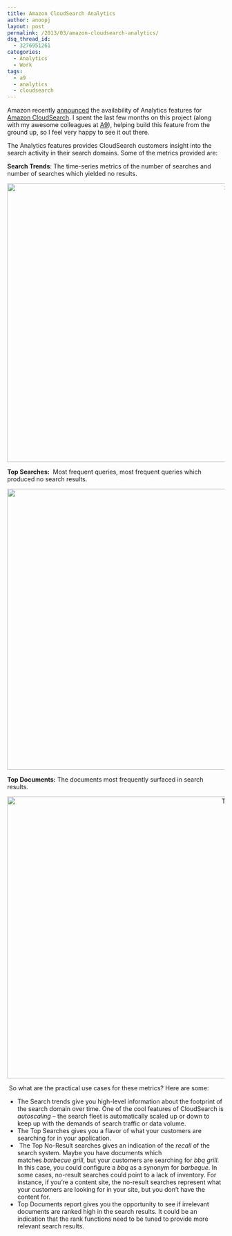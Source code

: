 ```yaml
---
title: Amazon CloudSearch Analytics
author: anoopj
layout: post
permalink: /2013/03/amazon-cloudsearch-analytics/
dsq_thread_id:
  - 3276951261
categories:
  - Analytics
  - Work
tags:
  - a9
  - analytics
  - cloudsearch
---
```

Amazon recently <a href="http://goo.gl/BSCrv" target="_blank">announced</a> the availability of Analytics features for <a href="http://aws.amazon.com/cloudsearch/" target="_blank">Amazon CloudSearch</a>. I spent the last few months on this project (along with my awesome colleagues at <a href="http://www.a9.com" target="_blank">A9</a>), helping build this feature from the ground up, so I feel very happy to see it out there.

The Analytics features provides CloudSearch customers insight into the search activity in their search domains. Some of the metrics provided are:

**Search Trends**: The time-series metrics of the number of searches and number of searches which yielded no results.

<p style="text-align: center;">
  <a href="http://www.anoopjohnson.com/wp-content/uploads/2013/03/Search_Metrics.png" target="_blank"><img class="aligncenter  wp-image-118" alt="Search_Metrics" src="http://www.anoopjohnson.com/wp-content/uploads/2013/03/Search_Metrics.png" width="1092" height="646" /></a>
</p>

**Top Searches:**  Most frequent queries, most frequent queries which produced no search results.

<p style="text-align: center;">
  <a href="http://www.anoopjohnson.com/wp-content/uploads/2013/03/Top_Searches.png"><img class="aligncenter  wp-image-143" alt="Top_Searches" src="http://www.anoopjohnson.com/wp-content/uploads/2013/03/Top_Searches.png" width="1094" height="651" /></a>
</p>

**Top Documents:** The documents most frequently surfaced in search results.

<p style="text-align: center;">
  <a href="http://www.anoopjohnson.com/wp-content/uploads/2013/03/Top_Documents.png"><img class="aligncenter  wp-image-145" alt="Top_Documents" src="http://www.anoopjohnson.com/wp-content/uploads/2013/03/Top_Documents.png" width="1085" height="653" /></a>
</p>

 So what are the practical use cases for these metrics? Here are some:

*   <span style="line-height: 14px;">The Search trends give you high-level information about the footprint of the search domain over time. One of the cool features of CloudSearch is <em>autoscaling</em> &#8211; the search fleet is automatically scaled up or down to keep up with the demands of search traffic or data volume. </span>
*   The Top Searches gives you a flavor of what your customers are searching for in your application.
*   <span style="line-height: 14px;"> The Top No-Result searches gives an indication of the <em>recall</em> of the search system. Maybe you have documents which matches </span>*<span style="line-height: 14px;">barbecue grill</span>*<span style="line-height: 14px;">, but your customers are searching for <em>bbq grill</em>. In this case, you could configure a <em>bbq</em> as a synonym for <em>barbeque</em>. In some cases, no-result searches could point to a lack of inventory. For instance, if you&#8217;re a content site, the no-result searches represent what your customers are looking for in your site, but you don&#8217;t have the content for.</span>
*   Top Documents report gives you the opportunity to see if irrelevant documents are ranked high in the search results. It could be an indication that the rank functions need to be tuned to provide more relevant search results.

<div style="clear:both;">
</div>